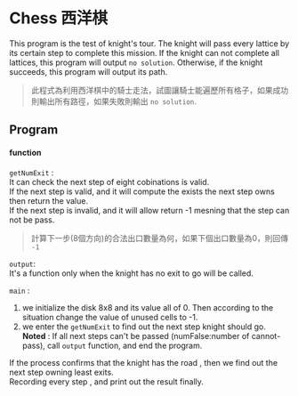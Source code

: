 # Chess 西洋棋
This program is the test of knight's tour. The knight will pass every lattice by its certain step to complete this mission.
If the knight can not complete all lattices, this program will output `no solution`.
Otherwise, if the knight succeeds, this program will output its path.  
> 此程式為利用西洋棋中的騎士走法，試圖讓騎士能遍歷所有格子，如果成功則輸出所有路徑，如果失敗則輸出 `no solution`.  

## Program  
#### function  
`getNumExit` :  
It can check the next step of eight cobinations is valid.  
If the next step is valid, and it will compute the exists the next step owns then return the value.  
If the next step is invalid, and it will allow return -1 mesning that the step can not be pass.  
> 計算下一步(8個方向)的合法出口數量為何，如果下個出口數量為0，則回傳 `-1` 

`output`:  
It's a function only when the knight has no exit to go will be called.  

`main` :  
1. we initialize the disk 8x8 and its value all of 0. Then according to the situation change the value of unused cells to -1.  
2. we enter the `getNumExit` to find out the next step knight should go.  
**Noted** : If all next steps can't be passed (numFalse:number of cannot-pass), call `output` function, and end the program.  

If the process confirms that the knight has the road , then we find out the next step owning least exits.  
Recording every step , and print out the result finally.  
 
